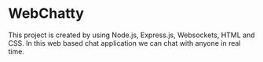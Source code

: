 # WebChatty
This project is created by using Node.js, Express.js, Websockets, HTML and CSS. In this web based chat application we can chat with anyone in real time.
